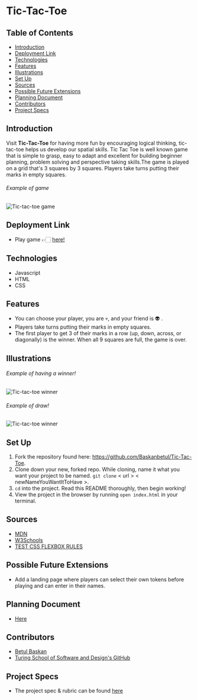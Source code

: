 # Tic-Tac-Toe

## Table of Contents

  - [Introduction](#introduction)
  - [Deployment Link](#deployment-link)
  - [Technologies](#technologies)
  - [Features](#features)
  - [Illustrations](#illustrations)
  - [Set Up](#set-up)
  - [Sources](#sources)
  - [Possible Future Extensions](#possible-future-extensions)
  - [Planning Document](#planning-document)
  - [Contributors](#contributors)
  - [Project Specs](#project-specs)

## Introduction

Visit **Tic-Tac-Toe**  for having more fun by encouraging logical thinking, tic-tac-toe helps us develop our spatial skills. Tic Tac Toe is well known game that is simple to grasp, easy to adapt and excellent for building beginner planning, problem solving and perspective taking skills.The game is played on a grid that's 3 squares by 3 squares. Players take turns putting their marks in empty squares.

###### Example of game
![Tic-tac-toe game](https://media.giphy.com/media/3lYqt0BzTmFoAEbKrn/giphy.gif)

## Deployment Link
- Play game 👉🏻 [here!](https://baskanbetul.github.io/Tic-Tac-Toe/)

## Technologies
  - Javascript
  - HTML
  - CSS

## Features

  - You can choose your player, you are 💀, and your friend is 👽 .
  - Players take turns putting their marks in empty squares.
  - The first player to get 3 of their marks in a row (up, down, across, or diagonally) is the winner. When all 9 squares are full, the game is over.

## Illustrations
###### Example of having a winner!
![Tic-tac-toe winner](https://media.giphy.com/media/JsnQEB7OcezqgemBkF/giphy-downsized-large.gif)
###### Example of draw!
![Tic-tac-toe winner](https://media.giphy.com/media/dXlOMAnaeiXU19sLlS/giphy.gif)

## Set Up

1. Fork the repository found here: https://github.com/Baskanbetul/Tic-Tac-Toe.
2. Clone down your new, forked repo. While cloning, name it what you want your project to be named. `git clone` < url >  < newNameYouWantItToHave >.
3. `cd` into the project. Read this README thoroughly, then begin working!
4. View the project in the browser by running `open index.html` in your terminal.

## Sources
  - [MDN](https://developer.mozilla.org/en-US/)
  - [W3Schools](https://www.w3schools.com/)
  - [TEST CSS FLEXBOX RULES](https://flexbox.help/)

## Possible Future Extensions

- Add a landing page where players can select their own tokens before playing and can enter in their names.

## Planning Document
- [Here](https://docs.google.com/spreadsheets/d/1xlqeS08vUL0c4sTuNoA2aHa3f1VKqpZrza4W9X5bG2U/edit#gid=0)

## Contributors

  - [Betul Baskan](https://github.com/Baskanbetul)
  - [Turing School of Software and Design's GitHub](https://github.com/turingschool-examples)

## Project Specs

  - The project spec & rubric can be found [here](https://frontend.turing.edu/projects/module-1/tic-tac-toe-solo-v2.html)
